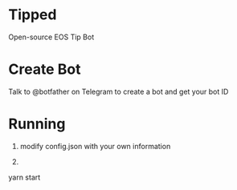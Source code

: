 # Tipped
Open-source EOS Tip Bot

# Create Bot
Talk to @botfather on Telegram to create a bot and get your bot ID

# Running
1. modify config.json with your own information
2. ```
yarn start
```

